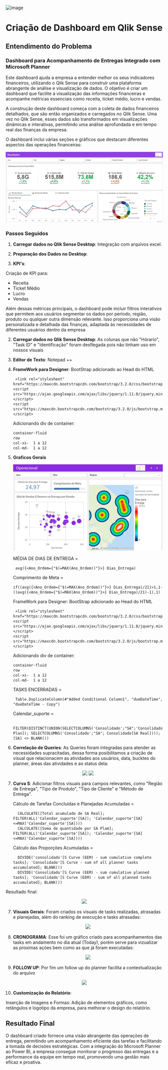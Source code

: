 ![image](https://github.com/RafaelTBF12/QLIK-SENSE---DASH/assets/170127431/d9c8be1c-fd5d-401b-9892-587913335ccf)
# Criação de Dashboard em Qlik Sense

## Entendimento do Problema

### Dashboard para Acompanhamento de Entregas Integrado com Microsoft Planner


Este dashboard ajuda a empresa a entender melhor os seus indicadores financeiros, utilizando o Qlik Sense para construir uma plataforma abrangente de análise e visualização de dados. O objetivo é criar um dashboard que facilite a visualização das informações financeiras e acompanhe métricas essenciais como receita, ticket médio, lucro e vendas.

A construção deste dashboard começa com a coleta de dados financeiros detalhados, que são então organizados e carregados no Qlik Sense. Uma vez no Qlik Sense, esses dados são transformados em visualizações dinâmicas e interativas, permitindo uma análise aprofundada e em tempo real das finanças da empresa.

O dashboard inclui várias seções e gráficos que destacam diferentes aspectos das operações financeiras:

   <p align="center">
   <img src= "P1 - OVERVIEW.jpeg">

### Passos Seguidos

1. **Carregar dados no Qlik Sense Desktop**: Integração com arquivos excel.

2. **Preparação dos Dados no Desktop**: 

3. **KPI's**:
   
Criação de KPI para:
- Receita
- Ticket Médio
- Lucro
- Vendas

Além dessas métricas principais, o dashboard pode incluir filtros interativos que permitem aos usuários segmentar os dados por período, região, produto ou qualquer outra dimensão relevante. Isso proporciona uma visão personalizada e detalhada das finanças, adaptada às necessidades de diferentes usuários dentro da empresa

   
2. **Carregar dados no Qlik Sense Desktop**: As colunas que não "Hórario", "Task ID" e "Identificação" foram desflegada pois não tinham uso em nossos visuais

3. **Editor de Texto**: Notepad ++

   
   
5. **FrameWork para Designer**: BootStrap adicionado ao Head do HTML
      
        <link rel="stylesheet" href="https://maxcdn.bootstrapcdn.com/bootstrap/3.2.0/css/bootstrap.min.css">
       <script src="https://ajax.googleapis.com/ajax/libs/jquery/1.11.0/jquery.min.js"></script>
       <script src="https://maxcdn.bootstrapcdn.com/bootstrap/3.2.0/js/bootstrap.min.js"></script>


    Adicionando div de container:
   
       container-fluid
       row
       col-xs-  1 a 12
       col-md-  1 a 12
   


4. **Graficos Gerais**
   
   <p align="center">
   <img src= "P2 - Geral.jpeg">
    
    MÉDIA DE DIAS DE ENTREGA = 
        
        avg({<Ano_Ordem={"$(=MAX(Ano_Ordem))"}>} Dias_Entrega)


     Comprimento de Meta = 
        
       if((avg({<Ano_Ordem={"$(=MAX(Ano_Ordem))"}>} Dias_Entrega)/21)>1,1-((avg({<Ano_Ordem={"$(=MAX(Ano_Ordem))"}>} Dias_Entrega)/21)-1),1)

   
     FrameWork para Designer: BootStrap adicionado ao Head do HTML
      
        <link rel="stylesheet" href="https://maxcdn.bootstrapcdn.com/bootstrap/3.2.0/css/bootstrap.min.css">
       <script src="https://ajax.googleapis.com/ajax/libs/jquery/1.11.0/jquery.min.js"></script>
       <script src="https://maxcdn.bootstrapcdn.com/bootstrap/3.2.0/js/bootstrap.min.js"></script>


    Adicionando div de container:
   
       container-fluid
       row
       col-xs-  1 a 12
       col-md-  1 a 12
   
     TASKS ENCERRADAS = 
        
        Table.DuplicateColumn(#"Added Conditional Column1", "dueDateTime", "dueDateTime - Copy")   
   
     Calendar_suporte = 
        
        FILTER(DISTINCT(UNION(SELECTCOLUMNS('Consolidado';"SA";'Consolidado'[SA Plan]); SELECTCOLUMNS('Consolidado';"SA"; Consolidado[SA Real])));[SA] <> BLANK())

6. **Correlação de Queries**: As Queries foram integradas para atender as necessidades supracitadas, dessa forma posibilitamos a criação de visual que relacionacem as atividades aos usuários, data, bucktes do planner, áreas das atividades e ao status dela:

   <p align="center">
   <img height="240" right="130" src= "QUERIES.jpeg">  <img height="240" right="130" src= "VIEW MODELO.jpeg">


7. **Curva S**: Adicionar filtros visuais para campos relevantes, como "Região de Entrega", "Tipo de Produto", "Tipo de Cliente" e "Método de Entrega".


     Cálculo de Tarefas Concluídas e Planejadas Acumuladas = 
        
         CALCULATE([Total acumulado de SA Real]; FILTER(ALL('Calendar_suporte'[SA]); 'Calendar_suporte'[SA]<=MAX('Calendar_suporte'[SA])))
         CALCULATE([Soma de quantidade por SA Plam]; FILTER(ALL('Calendar_suporte'[SA]); 'Calendar_suporte'[SA]<=MAX('Calendar_suporte'[SA])))


     Cálculo das Proporções Acumuladas = 
        
         DIVIDE('consolidado'[S Curve (EEM) - sum cumulative complete tasks]; 'Consolidado'[S Curve - sum of all planner tasks accumulated]; BLANK())
         DIVIDE('Consolidado'[S Curve (EEM) - sum cumulative planned tasks]; 'Consolidado'[S Curve (EEM) - sum of all planned tasks accumulated]; BLANK())


Resultado final:

   <p align="center">
   <img src= "CURVA S.jpeg">

7. **Visuais Gerais**: Foram criados os visuais de tasks realizadas, atrasadas e planejadas, além do ranking de execução e tasks atrasadas:

   <p align="center">
   <img src= "IND GERAIS.jpeg">

8. **CRONOGRAMA**: Esse foi um gráfico criado para acompanhamentos das tasks em andamento no dia atual (Today), porém serve para vizualizar as proximas ações bem como as que já foram executadas:

   <p align="center">
   <img src= "CRONOGRAMA.jpeg">

09. **FOLLOW UP**: Por fim um follow up do planner facilita a contextualização do arquivo

   <p align="center">
   <img src= "FOLLOW UP.jpeg">

10. **Customização do Relatório**:

Inserção de Imagens e Formas: Adição de elementos gráficos, como retângulos e logotipo da empresa, para melhorar o design do relatório.

## Resultado Final

O dashboard criado fornece uma visão abrangente das operações de entrega, permitindo um acompanhamento eficiente das tarefas e facilitando a tomada de decisões estratégicas. Com a integração do Microsoft Planner ao Power BI, a empresa consegue monitorar o progresso das entregas e a performance da equipe em tempo real, promovendo uma gestão mais eficaz e proativa.
